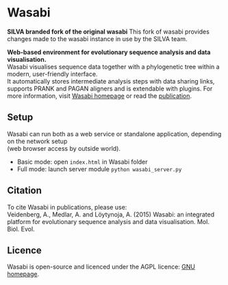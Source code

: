 # Wasabi
**SILVA branded fork of the original wasabi**
This fork of wasabi provides changes made to the wasabi instance in use by the SILVA team.

**Web-based environment for evolutionary sequence analysis and data visualisation.**  
Wasabi visualises sequence data together with a phylogenetic tree within a modern, user-friendly interface.  
It automatically stores intermediate analysis steps with data sharing links, supports PRANK and PAGAN aligners and is extendable with plugins.
For more information, visit [Wasabi homepage](http://wasabiapp.org) or read the [publication](http://mbe.oxfordjournals.org/content/early/2015/12/02/molbev.msv333).

## Setup
Wasabi can run both as a web service or standalone application, depending on the network setup  
(web browser access by outside world).
* Basic mode: open `index.html` in Wasabi folder
* Full mode: launch server module `python wasabi_server.py`

## Citation
To cite Wasabi in publications, please use:   
Veidenberg, A., Medlar, A. and Löytynoja, A. (2015) Wasabi: an integrated platform for evolutionary sequence analysis and data visualisation. Mol. Biol. Evol.

## Licence
Wasabi is open-source and licenced under the AGPL licence: [GNU homepage](http://www.gnu.org/licenses/agpl).

